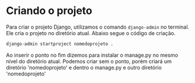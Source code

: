 # Criando o projeto

Para criar o projeto Django, utilizamos o comando `django-admin` no terminal. Ele cria o projeto no diretório atual. Abaixo segue o código de criação.
```sh
django-admin startproject nomedoprojeto .
```
Ao inserir o ponto no fim dizemos para instalar o manage.py no mesmo nível do diretório atual.
Podemos criar sem o ponto, porém criará um diretório 'nomedoprojeto' e dentro o manage.py e outro diretório 'nomedoprojeto' 


